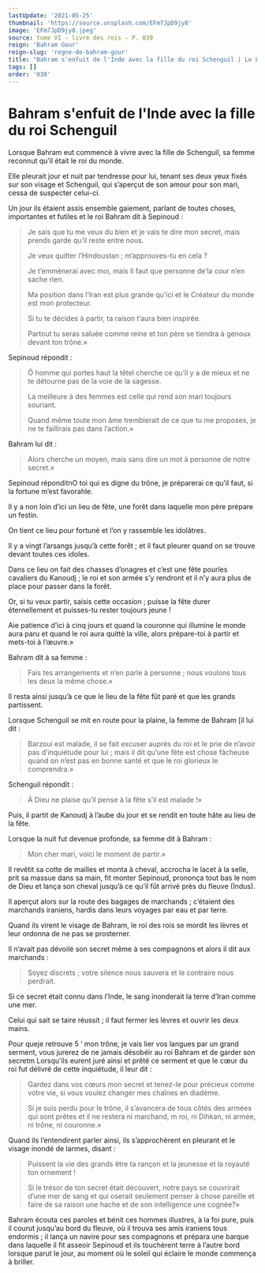 ```yaml
---
lastUpdate: '2021-05-25'
thumbnail: 'https://source.unsplash.com/EFm7JpD9jy8'
image: 'EFm7JpD9jy8.jpeg'
source: tome VI - livre des rois - P. 039
reign: 'Bahram Gour'
reign-slug: 'regne-de-bahram-gour'
title: "Bahram s'enfuit de l'Inde avec la fille du roi Schenguil | Le Livre des Rois | Shâhnâmeh"
tags: []
order: '038'
---
```


# Bahram s'enfuit de l'Inde avec la fille du roi Schenguil

Lorsque Bahram eut commencé à vivre avec la fille de Schenguil, sa femme reconnut qu’il était le roi du monde.

Elle pleurait jour et nuit par tendresse pour lui, tenant ses deux yeux fixés sur son visage et Schenguil, qui s’aperçut de son amour pour son mari, cessa de suspecter celui-ci.

Un jour ils étaient assis ensemble gaiement, parlant de toutes choses, importantes et futiles et le roi Bahram dit à Sepinoud :

> Je sais que tu me veux du bien et je vais te dire mon secret, mais prends garde qu’il reste entre nous.
>
> Je veux quitter l’Hindoustan ; m’approuves-tu en cela ?
>
> Je t’emmènerai avec moi, mais il faut que personne de’la cour n’en sache rien.
>
> Ma position dans l’Iran est plus grande qu’ici et le Créateur du monde est mon protecteur.
>
> Si tu te décides à partir, ta raison t’aura bien inspirée.
>
> Partout tu seras saluée comme reine et ton père se tiendra à genoux devant ton trône.»

Sepinoud répondit :

> Ô homme qui portes haut la têtel cherche ce qu’il y a de mieux et ne te détourne pas de la voie de la sagesse.
>
> La meilleure à des femmes est celle qui rend son mari toujours souriant.
>
> Quand même toute mon âme tremblerait de ce que tu me proposes, je ne te faillirais pas dans l’action.»

Bahram lui dit :

> Alors cherche un moyen, mais sans dire un mot à personne de notre secret.»

Sepinoud réponditnO toi qui es digne du trône, je préparerai ce qu’il faut, si la fortune m’est favorahle.

Il y a non loin d’ici un lieu de fête, une forêt dans laquelle mon père prépare un festin.

On tient ce lieu pour fortuné et l’on y rassemble les idolâtres.

Il y a vingt l’arsangs jusqu’à cette forêt ; et il faut pleurer quand on se trouve devant toutes ces idoles.

Dans ce lieu on fait des chasses d’onagres et c’est une fête pourles cavaliers du Kanoudj ; le roi et son armée s’y rendront et il n’y aura plus de place pour passer dans la forêt.

Or, si tu veux partir, saisis cette occasion ; puisse la fête durer éternellement et puisses-tu rester toujours jeune !

Aie patience d’ici à cinq jours et quand la couronne qui illumine le monde aura paru et quand le roi aura quitté la ville, alors prépare-toi à partir et mets-toi à l’œuvre.»

Bahram dit à sa femme :

> Fais tes arrangements et n’en parle à personne ; nous voulons tous les deux la même chose.»

Il resta ainsi jusqu’à ce que le lieu de la fête fût paré et que les grands partissent.

Lorsque Schenguil se mit en route pour la plaine, la femme de Bahram [il lui dit :

> Barzoui est malade, il se fait excuser auprès du roi et le prie de n’avoir pas d’inquiétude pour lui ; mais il dit qu’une fête est chose fâcheuse quand on n’est pas en bonne santé et que le roi glorieux le comprendra.»

Schenguil répondit :

> À Dieu ne plaise qu’il pense à la fête s’il est malade !»

Puis, il partit de Kanoudj à l’aube du jour et se rendit en toute hâte au lieu de la fête.

Lorsque la nuit fut devenue profonde, sa femme dit à Bahram :

> Mon cher mari, voici le moment de partir.»

Il revêtit sa cotte de mailles et monta à cheval, accrocha le lacet à la selle, prit sa massue dans sa main, fit monter Sepinoud, prononça tout bas le nom de Dieu et lança son cheval jusqu’à ce qu’il fût arrivé près du fleuve (Indus).

Il aperçut alors sur la route des bagages de marchands ; c’étaient des marchands iraniens, hardis dans leurs voyages par eau et par terre.

Quand ils virent le visage de Bahram, le roi des rois se mordit les lèvres et leur ordonna de ne pas se prosterner.

Il n’avait pas dévoilé son secret même à ses compagnons et alors il dit aux marchands :

> Soyez discrets ; votre silence nous sauvera et le contraire nous perdrait.

Si ce secret était connu dans l’Inde, le sang inonderait la terre d’Iran comme une mer.

Celui qui sait se taire réussit ; il faut fermer les lèvres et ouvrir les deux mains.

Pour queje retrouve
5 ’
mon trône, je vais lier vos langues par un grand serment, vous jurerez de ne jamais désobéir au roi Bahram et de garder son secretm Lorsqu’ils eurent juré ainsi et prêté ce serment et que le cœur du roi fut délivré de cette inquiétude, il leur dit :

> Gardez dans vos cœurs mon secret et tenez-le pour précieux comme votre vie, si vous voulez changer mes chaînes en diadème.
>
> Si je suis perdu pour le trône, il s’avancera de tous côtés des armées qui sont prêtes et il ne restera ni marchand, m roi, ni Dihkan, ni armée, ni trône, ni couronne.»

Quand ils l’entendirent parler ainsi, ils s’approchèrent en pleurant et le visage inondé de larmes, disant :

> Puissent la vie des grands être ta rançon et la jeunesse et la royauté ton ornement !
>
> Si le trésor de ton secret était découvert, notre pays se couvrirait d’une mer de sang et qui oserait seulement penser à chose pareille et faire de sa raison une hache et de son intelligence une cognée?»

Bahram écouta ces paroles et bénit ces hommes illustres, à la foi pure, puis il courut jusqu’au bord du fleuve, où il trouva ses amis iraniens tous endormis ; il lança un navire pour ses compagnons et prépara une barque dans laquelle il fit asseoir Sepinoud et ils touchèrent terre à l’autre bord lorsque parut le jour, au moment où le soleil qui éclaire le monde commença à briller.
